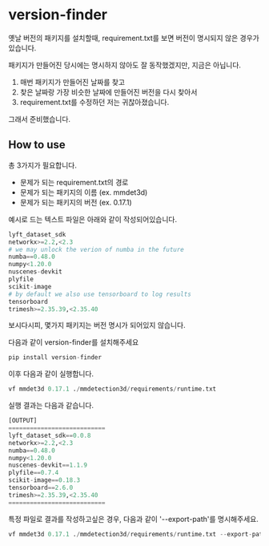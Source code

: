 # version-finder

옛날 버전의 패키지를 설치할때, requirement.txt를 보면 버전이 명시되지 않은 경우가 있습니다.

패키지가 만들어진 당시에는 명시하지 않아도 잘 동작했겠지만, 지금은 아닙니다.

1. 매번 패키지가 만들어진 날짜를 찾고
2. 찾은 날짜랑 가장 비슷한 날짜에 만들어진 버전을 다시 찾아서
3. requirement.txt를 수정하던 저는 귀찮아졌습니다.

그래서 준비했습니다.

## How to use

총 3가지가 필요합니다.
- 문제가 되는 requirement.txt의 경로
- 문제가 되는 패키지의 이름 (ex. mmdet3d)
- 문제가 되는 패키지의 버전 (ex. 0.17.1)

예시로 드는 텍스트 파일은 아래와 같이 작성되어있습니다.
```python
lyft_dataset_sdk
networkx>=2.2,<2.3
# we may unlock the verion of numba in the future
numba==0.48.0
numpy<1.20.0
nuscenes-devkit
plyfile
scikit-image
# by default we also use tensorboard to log results
tensorboard
trimesh>=2.35.39,<2.35.40
```

보시다시피, 몇가지 패키지는 버전 명시가 되어있지 않습니다.

다음과 같이 version-finder를 설치해주세요
```python
pip install version-finder
```

이후 다음과 같이 실행합니다.

```python
vf mmdet3d 0.17.1 ./mmdetection3d/requirements/runtime.txt
```

실행 결과는 다음과 같습니다.

```python
[OUTPUT]
===========================
lyft_dataset_sdk==0.0.8
networkx>=2.2,<2.3
numba==0.48.0
numpy<1.20.0
nuscenes-devkit==1.1.9
plyfile==0.7.4
scikit-image==0.18.3
tensorboard==2.6.0
trimesh>=2.35.39,<2.35.40
===========================
```

특정 파일로 결과를 작성하고싶은 경우, 다음과 같이 '--export-path'를 명시해주세요.

```python
vf mmdet3d 0.17.1 ./mmdetection3d/requirements/runtime.txt --export-path ./new_requirement.txt
```
